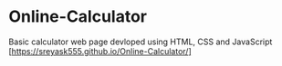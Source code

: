 # Online-Calculator
 Basic calculator web page devloped using HTML, CSS and JavaScript
[https://sreyask555.github.io/Online-Calculator/]
